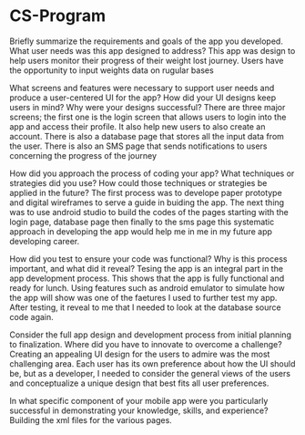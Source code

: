 # CS-Program
Briefly summarize the requirements and goals of the app you developed. What user needs was this app designed to address?
This app was design to help users monitor their progress of their weight lost journey. Users have the opportunity to input weights data on rugular bases

What screens and features were necessary to support user needs and produce a user-centered UI for the app? How did your UI designs keep users in mind? Why were your designs successful?
There are three major screens; the first one is the login screen that allows users to login into the app and access their profile. It also help new users to also create an account. 
There is also a database page that stores all the input data from the user. There is also an SMS page that sends notifications to users concerning the progress of the journey

How did you approach the process of coding your app? What techniques or strategies did you use? How could those techniques or strategies be applied in the future?
The first process was to develope paper prototype and digital wireframes to serve a guide in buiding the app. The next thing was to use android studio to build the codes of the pages starting with the login page, database page then finally to the sms page
this systematic approach in developing the app would help me in me in my future app developing career.

How did you test to ensure your code was functional? Why is this process important, and what did it reveal?
Tesing the app is an integral part in the app development process. This shows that the app is fully functional and ready for lunch. Using features such as android emulator to simulate how the app will show was one of the faetures I used to further test my app. After testing, it reveal to me that I needed to look at the database source code again. 

Consider the full app design and development process from initial planning to finalization. Where did you have to innovate to overcome a challenge?
Creating an appealing UI design for the users to admire was the most challenging area. Each user has its own preference about how the UI should be, but as a developer, I needed to consider the general views of the users and conceptualize a unique design that best fits all user preferences. 

In what specific component of your mobile app were you particularly successful in demonstrating your knowledge, skills, and experience?
Building the xml files for the various pages. 
